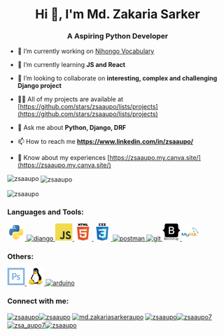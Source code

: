 <h1 align="center">Hi 👋, I'm Md. Zakaria Sarker</h1>
<h3 align="center">A Aspiring Python Developer</h3>

- 🔭 I’m currently working on [Nihongo Vocabulary](https://github.com/zsaaupo/NihongoVocabularyV2)

- 🌱 I’m currently learning **JS and React**

- 👯 I’m looking to collaborate on **interesting, complex and challenging Django project**

- 👨‍💻 All of my projects are available at [https://github.com/stars/zsaaupo/lists/projects](https://github.com/stars/zsaaupo/lists/projects)

- 💬 Ask me about **Python, Django, DRF**

- 📫 How to reach me **https://www.linkedin.com/in/zsaaupo/**

- 📄 Know about my experiences [https://zsaaupo.my.canva.site/](https://zsaaupo.my.canva.site/)



<p><img align="left" src="https://github-readme-stats.vercel.app/api/top-langs?username=zsaaupo&show_icons=true&theme=dark&locale=en&layout=compact" alt="zsaaupo" /></p>

<p>&nbsp;<img align="center" src="https://github-readme-stats.vercel.app/api?username=zsaaupo&show_icons=true&theme=dark&locale=en" alt="zsaaupo" /></p>

<p><img align="center" src="https://github-readme-streak-stats.herokuapp.com/?user=zsaaupo&theme=dark" alt="zsaaupo" /></p>





<h3 align="left">Languages and Tools:</h3>
<p align="left"><a href="https://www.python.org" target="_blank" rel="noreferrer"> <img src="https://raw.githubusercontent.com/devicons/devicon/master/icons/python/python-original.svg" alt="python" width="40" height="40"/> </a>
</a> <a href="https://www.djangoproject.com/" target="_blank" rel="noreferrer"> <img src="https://cdn.worldvectorlogo.com/logos/django.svg" alt="django" width="40" height="40"/> </a> <a href="https://developer.mozilla.org/en-US/docs/Web/JavaScript" target="_blank" rel="noreferrer"> <img src="https://raw.githubusercontent.com/devicons/devicon/master/icons/javascript/javascript-original.svg" alt="javascript" width="40" height="40"/> </a> <a href="https://www.w3.org/html/" target="_blank" rel="noreferrer"> <img src="https://raw.githubusercontent.com/devicons/devicon/master/icons/html5/html5-original-wordmark.svg" alt="html5" width="40" height="40"/> </a> <a href="https://www.w3schools.com/css/" target="_blank" rel="noreferrer"> <img src="https://raw.githubusercontent.com/devicons/devicon/master/icons/css3/css3-original-wordmark.svg" alt="css3" width="40" height="40"/> <a href="https://postman.com" target="_blank" rel="noreferrer"> <img src="https://www.vectorlogo.zone/logos/getpostman/getpostman-icon.svg" alt="postman" width="40" height="40"/> </a>  <a href="https://git-scm.com/" target="_blank" rel="noreferrer"> <img src="https://www.vectorlogo.zone/logos/git-scm/git-scm-icon.svg" alt="git" width="40" height="40"/> </a> <a href="https://getbootstrap.com" target="_blank" rel="noreferrer"> <img src="https://raw.githubusercontent.com/devicons/devicon/master/icons/bootstrap/bootstrap-plain-wordmark.svg" alt="bootstrap" width="40" height="40"/> </a> <a href="https://www.mysql.com/" target="_blank" rel="noreferrer"> <img src="https://raw.githubusercontent.com/devicons/devicon/master/icons/mysql/mysql-original-wordmark.svg" alt="mysql" width="40" height="40"/> </a> 

<h3 align="left">Others:</h3>
<a href="https://www.photoshop.com/en" target="_blank" rel="noreferrer"> <img src="https://raw.githubusercontent.com/devicons/devicon/master/icons/photoshop/photoshop-line.svg" alt="photoshop" width="40" height="40"/> </a> 
<a href="https://www.linux.org/" target="_blank" rel="noreferrer"> <img src="https://raw.githubusercontent.com/devicons/devicon/master/icons/linux/linux-original.svg" alt="linux" width="40" height="40"/> </a> <a href="https://www.arduino.cc/" target="_blank" rel="noreferrer"> <img src="https://cdn.worldvectorlogo.com/logos/arduino-1.svg" alt="arduino" width="40" height="40"/> </a> </p>




<h3 align="left">Connect with me:</h3>
<p align="left">
<a href="https://linkedin.com/in/zsaaupo" target="blank"><img align="center" src="https://raw.githubusercontent.com/rahuldkjain/github-profile-readme-generator/master/src/images/icons/Social/linked-in-alt.svg" alt="zsaaupo" height="30" width="40" /></a><a href="https://www.hackerrank.com/zsaaupo" target="blank"><img align="center" src="https://raw.githubusercontent.com/rahuldkjain/github-profile-readme-generator/master/src/images/icons/Social/hackerrank.svg" alt="zsaaupo" height="30" width="40" /></a>
<a href="https://fb.com/md.zakariasarkeraupo" target="blank"><img align="center" src="https://raw.githubusercontent.com/rahuldkjain/github-profile-readme-generator/master/src/images/icons/Social/facebook.svg" alt="md.zakariasarkeraupo" height="30" width="40" /></a> <a href="https://codepen.io/zsaaupo" target="blank"><img align="center" src="https://raw.githubusercontent.com/rahuldkjain/github-profile-readme-generator/master/src/images/icons/Social/codepen.svg" alt="zsaaupo" height="30" width="40" /></a><a href="https://instagram.com/zsaaupo7" target="blank"><img align="center" src="https://raw.githubusercontent.com/rahuldkjain/github-profile-readme-generator/master/src/images/icons/Social/instagram.svg" alt="zsaaupo7" height="30" width="40" /></a><a href="https://twitter.com/zsa_aupo7" target="blank"><img align="center" src="https://raw.githubusercontent.com/rahuldkjain/github-profile-readme-generator/master/src/images/icons/Social/twitter.svg" alt="zsa_aupo7" height="30" width="40" /></a><a href="https://kaggle.com/zsaaupo" target="blank"><img align="center" src="https://raw.githubusercontent.com/rahuldkjain/github-profile-readme-generator/master/src/images/icons/Social/kaggle.svg" alt="zsaaupo" height="30" width="40" /></a>
</p>
